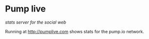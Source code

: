# Pump live

*stats server for the social web*

Running at http://pumplive.com shows stats for the pump.io network.
